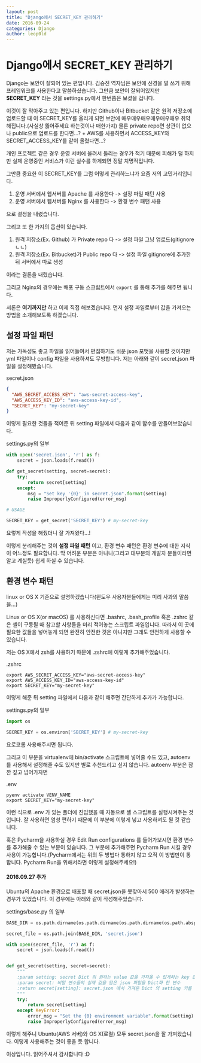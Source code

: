 ```yaml
---
layout: post
title: "Django에서 SECRET_KEY 관리하기"
date: 2016-09-24
categories: Django
author: leop0ld
---
```


Django에서 SECRET_KEY 관리하기
=====

Django는 보안이 잘되어 있는 편입니다.
김승진 역자님은 보안에 신경을 덜 쓰기 위해 프레임워크를 사용한다고 말씀하셨습니다.
그만큼 보안이 잘되어있지만 **SECRET_KEY** 라는 것을 settings.py에서 한번쯤은 보셨을 겁니다.

이것이 잘 막아주고 있는 편입니다.
하지만 Github이나 Bitbucket 같은 원격 저장소에 업로드할 때 이 SECRET_KEY를 올리게 되면 보안에 매우매우매우매우매우매우 취약해집니다.(사실상 뚫어주세요 하는것이나 매한가지)
물론 private repo면 상관이 없으나 public으로 업로드를 한다면...? + AWS를 사용하면서 ACCESS_KEY와 SECRET_ACCESS_KEY를 같이 올렸다면...?

개인 프로젝트 같은 경우 운영 서버에 올려서 돌리는 경우가 적기 때문에 피해가 덜 하지만 실제 운영중인 서비스가 이런 실수를 하게되면 정말 치명적입니다.

그만큼 중요한 이 SECRET_KEY를 그럼 어떻게 관리하느냐가 요즘 저의 고민거리입니다.

1. 운영 서버에서 웹서버를 Apache 를 사용한다 -> 설정 파일 패턴 사용
2. 운영 서버에서 웹서버를 Nginx  를 사용한다 -> 환경 변수 패턴 사용

으로 결정을 내렸습니다.

그리고 또 한 가지의 옵션이 있습니다.

1. 원격 저장소(Ex. Github)   가 Private repo 다 -> 설정 파일 그냥 업로드(gitignore ㄴㄴ)
2. 원격 저장소(Ex. Bitbucket)가 Public  repo 다 -> 설정 파일 gitignore에 추가한 뒤 서버에서 따로 생성

이라는 결론을 내렸습니다.

그리고 Nginx의 경우에는 배포 구동 스크립트에서 `export` 를 통해 추가를 해주면 됩니다.

서론은 **여기까지만** 하고 이제 직접 해보겠습니다.
먼저 설정 파일로부터 값을 가져오는 방법을 소개해보도록 하겠습니다.

## 설정 파일 패턴

저는 가독성도 좋고 파일을 읽어들여서 편집하기도 쉬운 json 포맷을 사용할 것이지만 yml 파일이나 config 파일을 사용하셔도 무방합니다.
저는 아래와 같이 secret.json 파일을 설정해봤습니다.

secret.json

```json
{
  "AWS_SECRET_ACCESS_KEY": "aws-secret-access-key",
  "AWS_ACCESS_KEY_ID": "aws-access-key-id",
  "SECRET_KEY": "my-secret-key"
}
```

이렇게 필요한 것들을 적어준 뒤 setting 파일에서 다음과 같이 함수를 만들어보았습니다.

settings.py의 일부

```python
with open('secret.json', 'r') as f:
    secret = json.loads(f.read())

def get_secret(setting, secret=secret):
    try:
        return secret[setting]
    except:
        msg = "Set key '{0}' in secret.json".format(setting)
        raise ImproperlyConfigured(error_msg)

# USAGE

SECRET_KEY = get_secret('SECRET_KEY') # my-secret-key
```

요렇게 작성을 해줬더니 잘 가져왔다...!

이렇게 분리해주는 것이 **설정 파일 패턴** 이고, 환경 변수 패턴은 환경 변수에 대한 지식이 어느정도 필요합니다.
막 어려운 부분은 아니니(그리고 대부분의 개발자 분들이라면 알고 계실듯) 쉽게 하실 수 있습니다.

## 환경 변수 패턴

linux or OS X 기준으로 설명하겠습니다(윈도우 사용자분들에게는 미리 사과의 말씀을...)

Linux or OS X(or macOS) 를 사용하신다면 .bashrc, .bash_profile 혹은 .zshrc 같은 셸이 구동될 때 참고할 사항들을 미리 적어놓는 스크립트 파일입니다.
따라서 이 곳에 필요한 값들을 넣어놓게 되면 완전히 안전한 것은 아니지만 그래도 안전하게 사용할 수 있습니다.

저는 OS X에서 zsh를 사용하기 때문에 .zshrc에 이렇게 추가해주었습니다.

.zshrc

```shell
export AWS_SECRET_ACCESS_KEY="aws-secret-access-key"
export AWS_ACCESS_KEY_ID="aws-access-key-id"
export SECRET_KEY="my-secret-key"
```

이렇게 해준 뒤 setting 파일에서 다음과 같이 해주면 간단하게 추가가 가능합니다.

settings.py의 일부

```python
import os

SECRET_KEY = os.environ['SECRET_KEY'] # my-secret-key
```

요로코롬 사용해주시면 됩니다.

그리고 이 부분을 virtualenv에 bin/activate 스크립트에 넣어줄 수도 있고, autoenv를 사용해서 설정해줄 수도 있지만 별로 추천드리고 싶지 않습니다.
autoenv 부분은 잠깐 짚고 넘어가자면

.env

```shell
pyenv activate VENV_NAME
export SECRET_KEY="my-secret-key"
```

이런 식으로 .env 가 있는 폴더에 진입했을 때 자동으로 셸 스크립트를 실행시켜주는 것입니다.
잘 사용하면 엄청 편하기 때문에 이 부분에 이렇게 넣고 사용하셔도 될 것 같습니다.

혹은 Pycharm을 사용하실 경우 Edit Run configurations 를 들어가보시면 환경 변수를 추가해줄 수 있는 부분이 있습니다.
그 부분에 추가해주면 Pycharm Run 시킬 경우 사용이 가능합니다.(Pycharm에서는 위의 두 방법다 통하지 않고 오직 이 방법만이 통합니다. Pycharm Run을 위해서라면 이렇게 설정해주세요!)


#### 2016.09.27 추가

Ubuntu의 Apache 환경으로 배포할 때 secret.json을 못찾아서 500 에러가 발생하는 경우가 있었습니다.
이 경우에는 아래와 같이 작성해주었습니다.

settings/base.py 의 일부

```python
BASE_DIR = os.path.dirname(os.path.dirname(os.path.dirname(os.path.abspath(__file__))))

secret_file = os.path.join(BASE_DIR, 'secret.json')

with open(secret_file, 'r') as f:
    secret = json.loads(f.read())


def get_secret(setting, secret=secret):
    """
    :param setting: secret Dict 의 원하는 value 값을 가져올 수 있게하는 key 값
    :param secret: 비밀 변수들의 실제 값을 담은 json 파일을 Dict화 한 변수
    :return secret[setting]: secret.json 에서 가져온 Dict 의 setting 키를 가진 값을 리턴해줍니다.
    """
    try:
        return secret[setting]
    except KeyError:
        error_msg = "Set the {0} environment variable".format(setting)
        raise ImproperlyConfigured(error_msg)
```

이렇게 해주니 Ubuntu(AWS 서버)와 OS X(로컬) 모두 secret.json을 잘 가져왔습니다.
이렇게 사용해주는 것이 좋을 듯 합니다.

이상입니다.
읽어주셔서 감사합니다 :D

